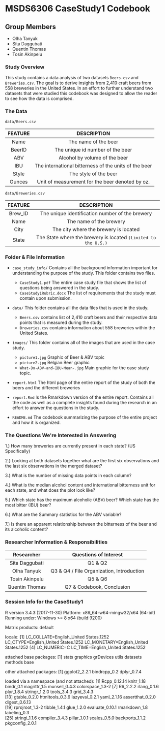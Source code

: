 # MSDS6306 CaseStudy1 Codebook

## Group Members
- Olha Tanyuk
- Sita Daggubati
- Quentin Thomas
- Tosin Akinpelu

### Study Overview
This study contains a data analysis of two datasets `Beers.csv`
and `Breweries.csv`. The goal is to derive insights from 2,410 craft beers
from 558 breweries in the United States. In an effort to further understand
two datasets that were studied this codebook was designed to allow the reader
to see how the data is comprised.

### The Data

`data/Beers.csv`


| FEATURE   | DESCRIPTION            |
|:---------:|:---------------------:|
|Name       | The name of the beer |
|BeerID     | The unique id number of the beer|
|ABV        | Alcohol by volume of the beer   |
|IBU        | The international bitterness of the units of the beer|
|Style      | The style of the beer |
|Ounces     | Unit of measurement for the beer denoted by oz.|



`data/Breweries.csv`


|FEATURE   | DESCRIPTION   |
|:--------:|:-------------:|
| Brew_ID | The unique identification number of the brewery|
| Name    | The name of the brewery |
| City    | The city where the brewery is located|
| State   |  The State where the brewery is located ```(Limited to the U.S.)``` |


### Folder & File Information

- `case_study_info/` Contains all the background information important for understanding
the purpose of the study. This folder contains two files.

  + `CaseStudy1.pdf` The entire case study file that shows the list of questions being answered
  in the study.
  + `CaseStudy1Rubric.docx` The list of requirements that the study must contain
  upon submission.
- `data/` This folder contains all the data files that is used in the study.

  + `Beers.csv` contains list of 2,410 craft beers and their respective data points
  that is measured during the study.
  + `Breweries.csv` contains information about 558 breweries  within the United States.

- `images/` This folder contains all of the images that are used in the case study.

  + `picture1.jpg` Graphic of Beer & ABV topic
  + `picture2.jpg` Belgian Beer graphic
  + `What-Do-ABV-and-IBU-Mean-.jpg` Main graphic for the case study topic.

- `report.html` The html page of the entire report of the study of both the beers and
the different breweries
- `report.Rmd` Is the Rmarkdown version of the entire report. Contains all the code as well as
a complete insights found during the research in an effort to answer the questions in the study.

- `README.md` The codebook summarizing the purpose of the entire project and how it is organized.

### The Questions We're Interested in Answering

1.) How many breweries are currently present in each state? (US Specifically)

2.) Looking at both datasets together what are the first six observations and the
last six observations in the merged dataset?

3.) What is the number of missing data points in each column?

4.) What is the median alcohol content and international bitterness unit for each state,
and what does the plot look like?

5.) Which state has the maximum alcoholic (ABV) beer? Which state has the most bitter
(IBU) beer?

6.) What are the Summary statistics for the ABV variable?

7.) Is there an apparent relationship between the bitterness of the beer and its alcoholic
content?

### Researcher Information & Responsibilities

| Researcher | Questions of Interest |
|:-----------:|:---------------------:|
|Sita Daggubati | Q1 & Q2    |
|Olha Tanyuk  | Q3 & Q4 / File Organization, Introduction |
|Tosin Akinpelu| Q5 & Q6 |
| Quentin Thomas | Q7 & Codebook, Conclusion |

### Session Info for the CaseStudy1

R version 3.4.3 (2017-11-30)
Platform: x86_64-w64-mingw32/x64 (64-bit)
Running under: Windows >= 8 x64 (build 9200)

Matrix products: default

locale:
[1] LC_COLLATE=English_United States.1252  LC_CTYPE=English_United States.1252    LC_MONETARY=English_United States.1252
[4] LC_NUMERIC=C                           LC_TIME=English_United States.1252    

attached base packages:
[1] stats     graphics  grDevices utils     datasets  methods   base     

other attached packages:
[1] ggplot2_2.2.1 bindrcpp_0.2  dplyr_0.7.4  

loaded via a namespace (and not attached):
 [1] Rcpp_0.12.14     knitr_1.18       bindr_0.1        magrittr_1.5     munsell_0.4.3    colorspace_1.3-2
 [7] R6_2.2.2         rlang_0.1.6      plyr_1.8.4       stringr_1.2.0    tools_3.4.3      grid_3.4.3      
[13] gtable_0.2.0     htmltools_0.3.6  lazyeval_0.2.1   yaml_2.1.16      assertthat_0.2.0 digest_0.6.13   
[19] rprojroot_1.3-2  tibble_1.4.1     glue_1.2.0       evaluate_0.10.1  rmarkdown_1.8    labeling_0.3    
[25] stringi_1.1.6    compiler_3.4.3   pillar_1.0.1     scales_0.5.0     backports_1.1.2  pkgconfig_2.0.1

